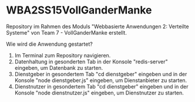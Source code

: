 # WBA2SS15VollGanderManke
Repository im Rahmen des Moduls "Webbasierte Anwendungen 2: Verteilte Systeme" von Team 7 - VollGanderManke erstellt.

Wie wird die Anwendung gestartet?

  1.  Im Terminal zum Repository navigieren.
  2.  Datenhaltung in gesonderten Tab in der Konsole "redis-server" eingeben, um Datenbank zu starten.
  3.  Dienstgeber in gesondertem Tab "cd dienstgeber" eingeben und in der Konsole "node dienstgeber.js" eingeben,				    um Dienstanbieter zu starten.
  4.  Dienstnutzer in gesondertem Tab "cd dienstgeber" eingeben und in der Konsole "node dienstnutzer.js" eingeben,        um Dienstnutzer zu starten.

